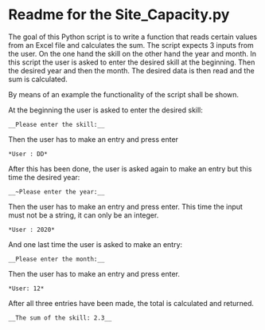 # Readme for the Site_Capacity.py

The goal of this Python script is to write a function that reads certain values from an Excel file and calculates the sum. The script expects 3 inputs from the user. On the one hand the skill on the other hand the year and month. In this script the user is asked to enter the desired skill at the beginning. Then the desired year and then the month. The desired data is then read and the sum is calculated. 

By means of an example the functionality of the script shall be shown.

At the beginning the user is asked to enter the desired skill: 
	
	__Please enter the skill:__

Then the user has to make an entry and press enter 
	 
	*User : DD*

After this has been done, the user is asked again to make an entry but this time the desired year:
	
	__~Please enter the year:__

Then the user has to make an entry and press enter. This time the input must not be a string, it can only be an integer.
	
	*User : 2020*

And one last time the user is asked to make an entry:
	
	__Please enter the month:__

Then the user has to make an entry and press enter.
	
	*User: 12*

After all three entries have been made, the total is calculated and returned.

	__The sum of the skill: 2.3__

